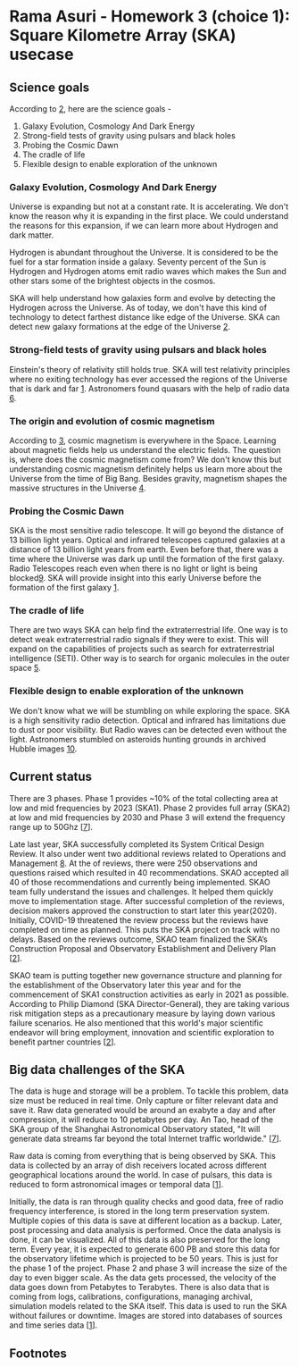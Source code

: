 # Rama Asuri - Homework 3 (choice 1): Square Kilometre Array (SKA) usecase

## Science goals
According to [2], here are the science goals -
1. Galaxy Evolution, Cosmology And Dark Energy
2. Strong-field tests of gravity using pulsars and black holes
3. Probing the Cosmic Dawn
4. The cradle of life
5. Flexible design to enable exploration of the unknown

### Galaxy Evolution, Cosmology And Dark Energy
Universe is expanding but not at a constant rate. It is accelerating. We don't know the reason why it is expanding in
the first place. We could understand the reasons for this expansion, if we can learn more about Hydrogen and dark
matter.

Hydrogen is abundant throughout the Universe. It is considered to be the fuel for a star formation inside a galaxy.
Seventy percent of the Sun is Hydrogen and Hydrogen atoms emit radio waves which makes the Sun and other stars some of
the brightest objects in the cosmos.

SKA will help understand how galaxies form and evolve by detecting the Hydrogen across the Universe. As of today, we
don't have this kind of technology to detect farthest distance like edge of the Universe. SKA can detect new galaxy
formations at the edge of the Universe [2].

### Strong-field tests of gravity using pulsars and black holes
Einstein's theory of relativity still holds true. SKA will test relativity principles where no exiting technology has
ever accessed the regions of the Universe that is dark and far [1]. Astronomers found quasars with the help of
radio data [6].

### The origin and evolution of cosmic magnetism
According to [3], cosmic magnetism is everywhere in the Space. Learning about magnetic fields help us understand the
electric fields. The question is, where does the cosmic magnetism come from? We don't know this but understanding
cosmic magnetism definitely helps us learn more about the Universe from the time of Big Bang. Besides gravity,
magnetism shapes the massive structures in the Universe [4].

### Probing the Cosmic Dawn
SKA is the most sensitive radio telescope. It will go beyond the distance of 13 billion light years.
Optical and infrared telescopes captured galaxies at a distance of 13 billion light years from earth.
Even before that, there was a time where the Universe was dark up until the formation of the first galaxy.
Radio Telescopes reach even when there is no light or light is being blocked[9].
SKA will provide insight into this early Universe before the formation of the first galaxy [1].

### The cradle of life

There are two ways SKA can help find the extraterrestrial life. One way is to detect weak extraterrestrial
radio signals if they were to exist. This will expand on the capabilities of projects such as
search for extraterrestrial intelligence (SETI). Other way is to search for organic molecules in the
outer space [5].

### Flexible design to enable exploration of the unknown
We don't know what we will be stumbling on while exploring the space. SKA is a high sensitivity radio detection.
Optical and infrared has limitations due to dust or poor visibility. But Radio waves can be detected even without the
light. Astronomers stumbled on asteroids hunting grounds in archived Hubble images [10].

## Current status
There are 3 phases. Phase 1 provides ~10% of the total collecting area at low
and mid frequencies by 2023 (SKA1). Phase 2 provides full array (SKA2) at low and mid frequencies by 2030 and
Phase 3 will extend the frequency range up to 50Ghz [[7]].

Late last year, SKA successfully completed its System Critical Design Review. It also under went two additional reviews
related to Operations and Management [8]. At the of reviews, there were 250 observations and questions raised which
resulted in 40 recommendations. SKAO accepted all 40 of those recommendations
and currently being implemented. SKAO team fully understand the issues and
challenges. It helped them quickly move to implementation stage. After
successful completion of the reviews, decision makers approved the construction
to start later this year(2020). Initially, COVID-19 threatened the review
process but the reviews have completed on time as planned. This puts the SKA
project on track with no delays. Based on the reviews outcome, SKAO team
finalized the  SKA’s Construction Proposal and Observatory Establishment and
Delivery Plan [[2]].

SKAO team is putting together new governance structure and planning for the
establishment of the Observatory later this year and for the commencement of
SKA1 construction activities as early in 2021 as possible. According to
Philip Diamond (SKA Director-General), they are taking various risk mitigation
steps as a precautionary measure by laying down various failure scenarios. He
also mentioned that this world's major scientific endeavor will bring
employment, innovation and scientific exploration to benefit partner
countries [[2]].


## Big data challenges of the SKA
The data is huge and storage will be a problem. To tackle this problem, data size must be reduced in real time.
Only capture or filter relevant data and save it. Raw data generated would be around an exabyte a day and after
compression, it will reduce to 10 petabytes per day. An Tao, head of the SKA group of the Shanghai Astronomical
Observatory stated, "It will generate data streams far beyond the total Internet traffic worldwide." [[7]].

Raw data is coming from everything that is being observed by SKA. This data is collected by an array of dish receivers
located across different geographical locations around the world. In case of pulsars, this data is reduced to form
astronomical images or temporal data [[1]].

Initially, the data is ran through quality checks and good data, free of radio frequency interference,  is stored in the
long term preservation system. Multiple copies of this data is save at different location as a backup. Later,
post processing and data analysis is performed. Once the data analysis is done, it can be visualized.
All of this data is also preserved for the long term. Every year, it is expected to generate 600 PB and store this
data for the observatory lifetime which is projected to be 50 years. This is just for the phase 1 of the project.
Phase 2 and phase 3 will increase the size of the day to even bigger scale. As the data gets processed, the velocity
of the data goes down from Petabytes to Terabytes. There is also data that is coming from logs, calibrations,
configurations, managing archival, simulation models related to the SKA itself. This data is used to run the SKA
without failures or downtime. Images are stored into databases of sources and time series data [[1]].


## Footnotes

[1]: https://docs.google.com/document/d/1ZMrga5R_idBcFlhvvhlcOP9aX--bpqhJg4XSS3Qi3ws/edit# "use case template"
[2]: https://www.skatelescope.org
[3]: https://phys.org/news/2020-09-strongest-magnetic-field-universe-x-ray.html
[4]: https://www.youtube.com/watch?v=QBsBUypc1VE
[5]: https://en.wikipedia.org/wiki/Search_for_extraterrestrial_intelligence
[6]: https://science.nasa.gov/ems/05_radiowaves
[7]: https://en.wikipedia.org/wiki/Square_Kilometre_Array
[8]: http://www.jodrellbank.manchester.ac.uk/research/research-centres/ska-project/
[9]: https://www.space.com/39837-first-stars-universe-fingerprints-dark-matter.html
[10]: https://hubblesite.org/contents/news-releases/1998/news-1998-10.html
